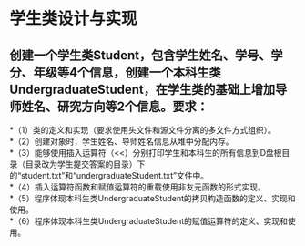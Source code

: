 学生类设计与实现    
=========
创建一个学生类Student，包含学生姓名、学号、学分、年级等4个信息，创建一个本科生类UndergraduateStudent，在学生类的基础上增加导师姓名、研究方向等2个信息。要求：
----------    

*（1）类的定义和实现（要求使用头文件和源文件分离的多文件方式组织）。    
*（2）创建对象时，学生姓名、导师姓名信息从堆中分配内存。    
*（3）能够使用插入运算符（<<）分别打印学生和本科生的所有信息到D盘根目录（目录改为学生提交答案的目录）下的“student.txt”和“undergraduateStudent.txt”文件中。    
*（4）插入运算符函数和赋值运算符的重载使用非友元函数的形式实现。    
*（5）程序体现本科生类UndergraduateStudent的拷贝构造函数的定义、实现和使用。      
*（6）程序体现本科生类UndergraduateStudent的赋值运算符的定义、实现和使用。    
